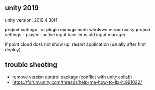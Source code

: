 ## unity 2019
unity version: 2019.4.38f1

project settings - xr plugin management: windows mixed reality
project settings - player - active input handler is old input manager

if point cloud does not show up, restart application (usually after first deploy)

## trouble shooting
- remove version control package (conflict with unity collab)
- https://forum.unity.com/threads/help-me-how-to-fix-it.991022/